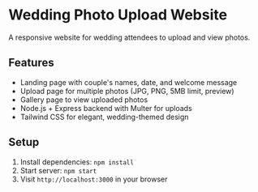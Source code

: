 # Wedding Photo Upload Website

A responsive website for wedding attendees to upload and view photos.

## Features
- Landing page with couple's names, date, and welcome message
- Upload page for multiple photos (JPG, PNG, 5MB limit, preview)
- Gallery page to view uploaded photos
- Node.js + Express backend with Multer for uploads
- Tailwind CSS for elegant, wedding-themed design

## Setup
1. Install dependencies: `npm install`
2. Start server: `npm start`
3. Visit `http://localhost:3000` in your browser
